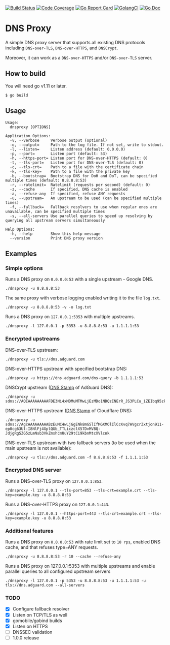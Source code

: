 [![Build Status](https://travis-ci.org/AdguardTeam/dnsproxy.svg?branch=master)](https://travis-ci.org/AdguardTeam/dnsproxy)
[![Code Coverage](https://img.shields.io/codecov/c/github/AdguardTeam/dnsproxy/master.svg)](https://codecov.io/github/AdguardTeam/dnsproxy?branch=master)
[![Go Report Card](https://goreportcard.com/badge/github.com/AdguardTeam/dnsproxy)](https://goreportcard.com/report/AdguardTeam/dnsproxy)
[![GolangCI](https://golangci.com/badges/github.com/AdguardTeam/dnsproxy.svg)](https://golangci.com/r/github.com/AdguardTeam/dnsproxy)
[![Go Doc](https://godoc.org/github.com/AdguardTeam/dnsproxy?status.svg)](https://godoc.org/github.com/AdguardTeam/dnsproxy)

# DNS Proxy

A simple DNS proxy server that supports all existing DNS protocols including `DNS-over-TLS`, `DNS-over-HTTPS`, and `DNSCrypt`.

Moreover, it can work as a `DNS-over-HTTPS` and/or `DNS-over-TLS` server.

## How to build

You will need go v1.11 or later.

```
$ go build
```

## Usage

```
Usage:
  dnsproxy [OPTIONS]

Application Options:
  -v, --verbose     Verbose output (optional)
  -o, --output=     Path to the log file. If not set, write to stdout.
  -l, --listen=     Listen address (default: 0.0.0.0)
  -p, --port=       Listen port (default: 53)
  -h, --https-port= Listen port for DNS-over-HTTPS (default: 0)
  -t, --tls-port=   Listen port for DNS-over-TLS (default: 0)
  -c, --tls-crt=    Path to a file with the certificate chain
  -k, --tls-key=    Path to a file with the private key
  -b, --bootstrap=  Bootstrap DNS for DoH and DoT, can be specified multiple times (default: 8.8.8.8:53)
  -r, --ratelimit=  Ratelimit (requests per second) (default: 0)
  -z, --cache       If specified, DNS cache is enabled
  -a, --refuse-any  If specified, refuse ANY requests
  -u, --upstream=   An upstream to be used (can be specified multiple times)
  -f, --fallback=   Fallback resolvers to use when regular ones are unavailable, can be specified multiple times
  -s, --all-servers Use parallel queries to speed up resolving by querying all upstream servers simultaneously

Help Options:
  -h, --help        Show this help message
  --version         Print DNS proxy version
```

## Examples

### Simple options

Runs a DNS proxy on `0.0.0.0:53` with a single upstream - Google DNS.
```
./dnsproxy -u 8.8.8.8:53
```

The same proxy with verbose logging enabled writing it to the file `log.txt`. 
```
./dnsproxy -u 8.8.8.8:53 -v -o log.txt
```

Runs a DNS proxy on `127.0.0.1:5353` with multiple upstreams.
```
./dnsproxy -l 127.0.0.1 -p 5353 -u 8.8.8.8:53 -u 1.1.1.1:53
```

### Encrypted upstreams

DNS-over-TLS upstream:
```
./dnsproxy -u tls://dns.adguard.com
```

DNS-over-HTTPS upstream with specified bootstrap DNS:
```
./dnsproxy -u https://dns.adguard.com/dns-query -b 1.1.1.1:53
```

DNSCrypt upstream ([DNS Stamp](https://dnscrypt.info/stamps) of AdGuard DNS):
```
./dnsproxy -u sdns://AQIAAAAAAAAAFDE3Ni4xMDMuMTMwLjEzMDo1NDQzINErR_JS3PLCu_iZEIbq95zkSV2LFsigxDIuUso_OQhzIjIuZG5zY3J5cHQuZGVmYXVsdC5uczEuYWRndWFyZC5jb20
```

DNS-over-HTTPS upstream ([DNS Stamp](https://dnscrypt.info/stamps) of Cloudflare DNS):
```
./dnsproxy -u sdns://AgcAAAAAAAAABzEuMC4wLjGgENk8mGSlIfMGXMOlIlCcKvq7AVgcrZxtjon911-ep0cg63Ul-I8NlFj4GplQGb_TTLiczclX57DvMV8Q-JdjgRgSZG5zLmNsb3VkZmxhcmUuY29tCi9kbnMtcXVlcnk
```

DNS-over-TLS upstream with two fallback servers (to be used when the main upstream is not available):
```
./dnsproxy -u tls://dns.adguard.com -f 8.8.8.8:53 -f 1.1.1.1:53
```

### Encrypted DNS server

Runs a DNS-over-TLS proxy on `127.0.0.1:853`.
```
./dnsproxy -l 127.0.0.1 --tls-port=853 --tls-crt=example.crt --tls-key=example.key -u 8.8.8.8:53 
```

Runs a DNS-over-HTTPS proxy on `127.0.0.1:443`.
```
./dnsproxy -l 127.0.0.1 --https-port=443 --tls-crt=example.crt --tls-key=example.key -u 8.8.8.8:53 
```

### Additional features

Runs a DNS proxy on `0.0.0.0:53` with rate limit set to `10 rps`, enabled DNS cache, and that refuses type=ANY requests.
```
./dnsproxy -u 8.8.8.8:53 -r 10 --cache --refuse-any
```

Runs a DNS proxy on 127.0.0.1:5353 with multiple upstreams and enable parallel queries to all configured upstream servers  
```
./dnsproxy -l 127.0.0.1 -p 5353 -u 8.8.8.8:53 -u 1.1.1.1:53 -u tls://dns.adguard.com --all-servers
```

### TODO

* [x] Configure fallback resolver
* [x] Listen on TCP/TLS as well
* [X] gomobile/gobind builds
* [X] Listen on HTTPS
* [ ] DNSSEC validation
* [ ] 1.0.0 release